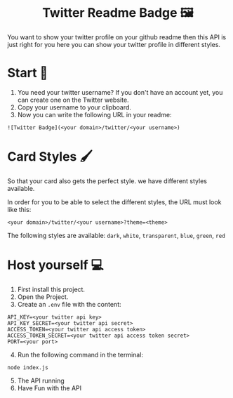 <h1 align="center">Twitter Readme Badge 🖼</h1>

You want to show your twitter profile on your github readme then this API is just right for you here you can show your twitter profile in different styles.

# Start 🔑

1. You need your twitter username? If you don't have an account yet, you can create one on the Twitter website.
2. Copy your username to your clipboard.
3. Now you can write the following URL in your readme:
```
![Twitter Badge](<your domain>/twitter/<your username>)
```

# Card Styles 🖌

So that your card also gets the perfect style. we have different styles available.

In order for you to be able to select the different styles, the URL must look like this:
```
<your domain>/twitter/<your username>?theme=<theme>
```
The following styles are available: `dark`, `white`, `transparent`, `blue`, `green`, `red`

# Host yourself 💻

1. First install this project.
2. Open the Project.
3. Create an `.env` file with the content:
```
API_KEY=<your twitter api key>
API_KEY_SECRET=<your twitter api secret>
ACCESS_TOKEN=<your twitter api access token>
ACCESS_TOKEN_SECRET=<your twitter api access token secret>
PORT=<your port>
```
4. Run the following command in the terminal:
```
node index.js
```
5. The API running 
6. Have Fun with the API
